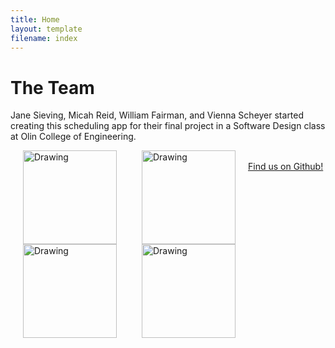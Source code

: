 ```yaml
---
title: Home
layout: template
filename: index
---
```


# The Team
Jane Sieving, Micah Reid, William Fairman, and Vienna Scheyer started creating this scheduling app for their final project in a Software Design class at Olin College of Engineering.

<a href= "https://github.com/wfairmanolin">
<img align="left" src='https://avatars0.githubusercontent.com/u/31521968?s=200&v=4)](https://github.com/wfairmanolin' alt="Drawing" style= "width: 150px;" hspace="20"/>



<a href= "https://github.com/mhreid">
<img align="left" src='https://avatars0.githubusercontent.com/u/7905597?s=200&v=4)](https://github.com/mhreid' alt="Drawing" style= "width: 150px;" hspace="20"/>



<a href= "https://github.com/jsieving">
<img align="left" src='https://avatars3.githubusercontent.com/u/31548155?s=200&v=4)](https://github.com/jsieving' alt="Drawing" style= "width: 150px;" hspace="20"/>



<a href= "https://github.com/vscheyer">
<img align="left" src='https://avatars2.githubusercontent.com/u/18016746?s=200&v=4)](https://github.com/vscheyer' alt="Drawing" style= "width: 150px;" hspace="20"/>

<br>
Find us on Github!
<br>
